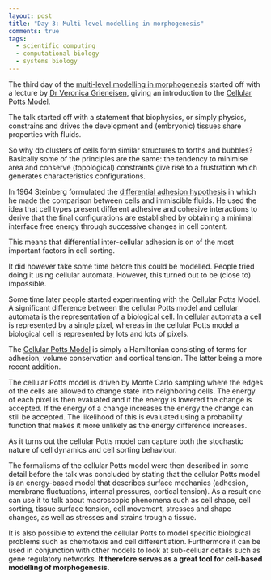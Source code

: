 ```yaml
---
layout: post
title: "Day 3: Multi-level modelling in morphogenesis"
comments: true
tags:
  - scientific computing
  - computational biology
  - systems biology
---
```


The third day of the
[multi-level modelling in morphogenesis](https://www.jic.ac.uk/whats-on/events/2015/07/embo-practical-course-2015/)
started off with a lecture by
[Dr Veronica Grieneisen](https://www.jic.ac.uk/directory/veronica-grieneisen/),
giving an introduction to the
[Cellular Potts Model](https://en.wikipedia.org/wiki/Cellular_Potts_model).

The talk started off with a statement that biophysics, or simply physics,
constrains and drives the development and (embryonic) tissues share
properties with fluids.

So why do clusters of cells form similar structures to forths and bubbles?
Basically some of the principles are the same: the tendency to minimise
area and conserve (topological) constraints give rise to a frustration which
generates characteristics configurations.

In 1964 Steinberg formulated the
[differential adhesion hypothesis](https://en.wikipedia.org/wiki/Differential_adhesion_hypothesis)
in which he made the comparison between cells and immiscible fluids. He used the idea
that cell types present different adhesive and cohesive interactions to derive
that the final configurations are established by obtaining a minimal interface
free energy through successive changes in cell content.

This means that differential inter-cellular adhesion is on of the most
important factors in cell sorting.

It did however take some time before this could be modelled. People tried doing
it using cellular automata. However, this turned out to be (close to)
impossible.

Some time later people started experimenting with the Cellular Potts Model.
A significant difference between the cellular Potts model and cellular automata is
the representation of a biological cell. In cellular automata a cell is
represented by a single pixel, whereas in the cellular Potts model a biological
cell is represented by lots and lots of pixels.

The
[Cellular Potts Model](https://en.wikipedia.org/wiki/Cellular_Potts_model)
is simply a Hamiltonian consisting of terms for adhesion, volume conservation
and cortical tension. The latter being a more recent addition.

The cellular Potts model is driven by Monte Carlo sampling where the edges of the
cells are allowed to change state into neighboring cells. The energy of each pixel
is then evaluated and if the energy is lowered the change is accepted. If the
energy of a change increases the energy the change can still be accepted. The
likelihood of this is evaluated using a probability function that makes it more
unlikely as the energy difference increases.

As it turns out the cellular Potts model can capture both the stochastic nature
of cell dynamics and cell sorting behaviour.

The formalisms of the cellular Potts model were then described in some detail
before the talk was concluded by stating that the cellular Potts model is an
energy-based model that describes surface mechanics (adhesion, membrane
fluctuations, internal pressures, cortical tension). As a result one can use it
to talk about macroscopic phenomena such as cell shape, cell sorting, tissue
surface tension, cell movement, stresses and shape changes, as well as
stresses and strains trough a tissue.

It is also possible to extend the cellular Potts to model specific biological problems
such as chemotaxis and cell differentiation. Furthermore it can be used in conjunction with
other models to look at sub-celluar details such as gene regulatory networks. **It therefore
serves as a great tool for cell-based modelling of morphogenesis.**

